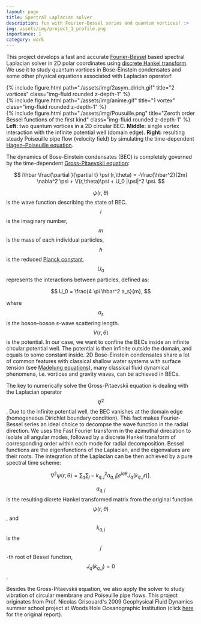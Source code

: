 ```yaml
---
layout: page
title: Spectral Laplacian solver
description: fun with Fourier-Bessel series and quantum vortices! :>
img: assets/img/project_1_profile.png
importance: 1
category: work
---
```

This project develops a fast and accurate [Fourier-Bessel](https://en.wikipedia.org/wiki/Fourier%E2%80%93Bessel_series) based spectral Laplacian solver in 2D polar coordinates using [discrete Hankel transform](https://www.intechopen.com/chapters/65719). We use it to study quantum vortices in Bose-Einstein condensates and some other physical equations associated with Laplacian operator!

<!-- <img src="/assets/img/2asym_dirich.gif"> -->

<div class="row">
    <div class="col-sm mt-3 mt-md-0">
        {% include figure.html path="./assets/img/2asym_dirich.gif" title="2 vortices" class="img-fluid rounded z-depth-1" %}
    </div>
    <div class="col-sm mt-3 mt-md-0">
        {% include figure.html path="./assets/img/anime.gif" title="1 vortex" class="img-fluid rounded z-depth-1" %}
    </div>
    <div class="col-sm mt-3 mt-md-0">
        {% include figure.html path="./assets/img/Pousuille.png" title="Zeroth order Bessel functions of the first kind" class="img-fluid rounded z-depth-1" %}
    </div>
</div>
<div class="caption">
    <b>Left:</b> two quantum vortices in a 2D circular BEC. <b>Middle:</b> single vortex interaction with the infinite potential well (domain edge). <b>Right:</b> resulting steady Poiseuille pipe flow (velocity field) by simulating the time-dependent <a href='https://en.wikipedia.org/wiki/Hagen%E2%80%93Poiseuille_equation'>Hagen–Poiseuille equation</a>.
</div>

The dynamics of Bose-Einstein condensates (BEC) is completely governed by the time-dependent [Gross-Pitaevskii equation](https://en.wikipedia.org/wiki/Gross%E2%80%93Pitaevskii_equation):

$$
i\hbar \frac{\partial }{\partial t} \psi (r,\theta) =  -\frac{\hbar^2}{2m} \nabla^2 \psi + V(r,\theta)\psi + U_0 |\psi|^2 \psi.
$$

$$ \psi (r,\theta) $$ is the wave function describing the state of BEC. $$ i $$ is the imaginary number, $$ m $$ is the mass of each individual particles, $$ \hbar $$ is the reduced [Planck constant](https://en.wikipedia.org/wiki/Planck_constant). $$ U_0 $$ represents the interactions between particles, defined as:

$$
U_0 = \frac{4 \pi \hbar^2 a_s}{m},
$$

where $$ a_s $$ is the boson–boson <i>s</i>-wave scattering length. $$ V(r,\theta) $$ is the potential. In our case, we want to confine the BECs inside an infinite circular potential well. The potential is then infinite outside the domain, and equals to some constant inside. 2D Bose-Einstein condensates share a lot of common features with classical shallow water systems with surface tension (see [Madelung equations](https://en.wikipedia.org/wiki/Madelung_equations)), many classical fluid dynamical phenomena, i.e. vortices and gravity waves, can be achieved in BECs.

The key to numerically solve the Gross-Pitaevskii equation is dealing with the Laplacian operator $$ \nabla^2 $$. Due to the infinite potential well, the BEC vanishes at the domain edge (homogeneous Dirichlet boundary condition). This fact makes Fourier-Bessel series an ideal choice to decompse the wave function in the radial direction. We uses the Fast Fourier transform in the azimuthal direcation to isolate all angular modes, followed by a discrete Hankel transform of corresponding order within each mode for radial decomposition. Bessel functions are the eigenfunctions of the Laplacian, and the eigenvalues are their roots. The integration of the Laplacian can be then achieved by a pure spectral time scheme:

$$
\nabla^2 \psi (r,\theta) = \sum_{q} \sum_{j} -k_{q,j}^2 a_{q,j} \left[e^{iq \theta}J_q(k_{q,j} r)\right].
$$

$$ a_{q,j} $$ is the resulting dicrete Hankel transformed matrix from the original function $$ \psi(r,\theta) $$, and $$ k_{q,j} $$ is the $$j$$-th root of Bessel function, $$ J_q(k_{q,j}) = 0 $$.

Besides the Gross-Pitaevskii equation, we also apply the solver to study vibration of circular membrane and Poiseuille pipe flows. This project originates from Prof. Nicolas Grisouard's 2009 Geophysical Fluid Dynamics summer school project at Woods Hole Oceanographic Institution (click [here](https://sites.physics.utoronto.ca/nicolasgrisouard/images/otherpublications/2009GrisouardUnknown) for the original report).
